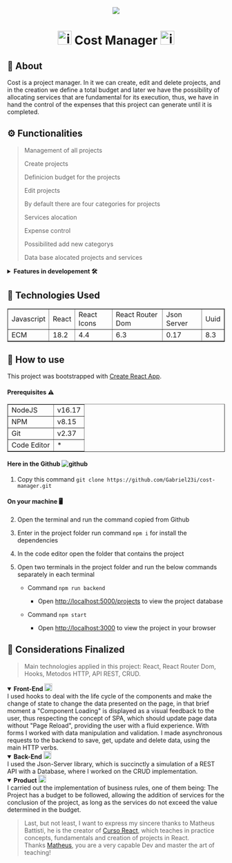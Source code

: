 <div align="center">
    <img src="https://user-images.githubusercontent.com/83414433/186296884-9ed0eafd-b135-4070-a90d-f7da56fee130.png" />
</div>

<div align="center">
  <h1><img src="https://user-images.githubusercontent.com/83414433/186297373-4e23e552-3ca6-4b48-998d-8399b77b4791.png" alt="imagem_project_cost" height="32" width="32"/> Cost Manager <img src="https://user-images.githubusercontent.com/83414433/186297373-4e23e552-3ca6-4b48-998d-8399b77b4791.png" alt="imagem_project_cost" height="32" width="32"/></h1>
</div>

## :page_facing_up: About
Cost is a project manager. In it we can create, edit and delete projects, and in the creation we define a total budget and later we have the possibility of allocating services that are fundamental for its execution, thus, we have in hand the control of the expenses that this project can generate until it is completed.

## :gear: Functionalities

>Management of all projects
>
>Create projects
>
>Definicion budget for the projects
>
>Edit projects
>
>By default there are four categories for projects
>
>Services alocation
>
>Expense control
>
>Possibilited add new categorys
>
>Data base alocated projects and services

<details>
<summary><b>Features in developement 🛠️ </b></summary>
</br>

>Layout responsive

>Edit services

>Search for added services

>Search for added projects

</details>

## :rocket: Technologies Used
<table border="1">
  <tr>
    <td>Javascript</td>
    <td>React</td>
    <td>React Icons</td>
    <td>React Router Dom</td>
    <td>Json Server</td>
    <td>Uuid</td>
  </tr>
  <tr>
    <td>ECM</td>
    <td>18.2</td>
    <td>4.4</td>
    <td>6.3</td>
    <td>0.17</td>
    <td>8.3</td>
  </tr>
</table>

## :construction_worker: How to use
This project was bootstrapped with [Create React App](https://github.com/facebook/create-react-app).

#### Prerequisites :warning:
<table border="1">
  <tr>
    <td>NodeJS</td>
    <td>v16.17</td>
  </tr>
  <tr>
    <td>NPM</td>
    <td>v8.15</td>
  </tr>
   <tr>
    <td>Git</td>
    <td>v2.37</td>
  </tr>
  <tr>
    <td>Code Editor</td>
    <td>*</td>
  </tr>
</table>

#### Here in the Github ![github](https://user-images.githubusercontent.com/83414433/186276983-84b59775-7cd6-4714-b3f6-0c1b49d8266a.png)
1. Copy this command `git clone https://github.com/Gabriel23i/cost-manager.git`

#### On your machine 🖥️

2. Open the terminal and run the command copied from Github

3. Enter in the project folder run command `npm i` for install the dependencies

4. In the code editor open the folder that contains the project

5. Open two terminals in the project folder and run the below commands separately in each terminal
  
    *  Command `npm run backend`
    
        *  Open [http://localhost:5000/projects](http://localhost:5000/projects) to view the project database
    
    *  Command `npm start`
    
        *  Open [http://localhost:3000](http://localhost:3000) to view the project in your browser

## 💬 Considerations Finalized 
>Main technologies applied in this project: React, React Router Dom, Hooks, Metodos HTTP, API REST, CRUD.

<details open="true">
<summary><b>Front-End <img width="18" src="https://user-images.githubusercontent.com/83414433/186509918-15d2b0ee-0c24-47cd-a954-3bbfcafc5218.png" alt="representação_front_end"/></b></summary>
I used hooks to deal with the life cycle of the components and make the change of state to change the data presented on the page, in that brief moment a "Component Loading" is displayed as a visual feedback to the user, thus respecting the concept of SPA, which should update page data without "Page Reload", providing the user with a fluid experience.
With forms I worked with data manipulation and validation. I made asynchronous requests to the backend to save, get, update and delete data, using the main HTTP verbs.
</details>

<details open="true">
<summary><b>Back-End 
<img width="18" src="https://user-images.githubusercontent.com/83414433/186509433-6ade5362-0547-4766-8562-e72997b748b2.png" alt="representação_back_end"/></b></summary>
I used the Json-Server library, which is succinctly a simulation of a REST API with a Database, where I worked on the CRUD implementation.
</details>

<details open="true">
<summary><b>Product <img src="https://user-images.githubusercontent.com/83414433/186297373-4e23e552-3ca6-4b48-998d-8399b77b4791.png" alt="imagem_project_cost" width="18"/></b></summary>
I carried out the implementation of business rules, one of them being: The Project has a budget to be followed, allowing the addition of services for the conclusion of the project, as long as the services do not exceed the value determined in the budget.
</details>

>Last, but not least, I want to express my sincere thanks to Matheus Battisti, he is the creator of [Curso React](https://www.youtube.com/playlist?list=PLnDvRpP8BneyVA0SZ2okm-QBojomniQVO), which teaches in practice concepts, fundamentals and creation of projects in React. </br>
>Thanks [Matheus](https://github.com/matheusbattisti/), you are a very capable Dev and master the art of teaching!

